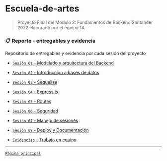 # Escuela-de-artes

>Proyecto Final del Modulo 2: Fundamentos de Backend Santander 2022 elaborado por el equipo 14.

### 📋 Reporte - entregables y evidencia
Repositorio de entregables y evidencia por cada sesión del proyecto

- [`Sesión 01` - Modelado y arquitectura del Backend](pw1)
- [`Sesión 02` - Introducción a bases de datos](pw2)
- [`Sesión 03` - Sequelize](pw3)
- [`Sesión 04` - Express.js](pw4)
- [`Sesión 05` - Routes](pw5)
- [`Sesión 06` - Seguridad](pw6)
- [`Sesión 07` - Manejo de sesiones](pw7)
- [`Sesión 08` - Deploy y Documentación](pw8)

- [`Evidencias` - Trabajo en equipo](trabajoEquipo)
-------
[`Página principal`](../README.md)
